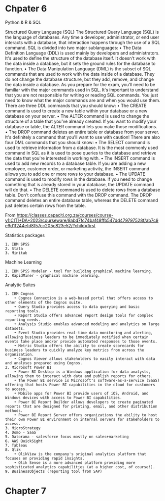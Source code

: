 # Chpater 6
Python & R & SQL


Structured Query Language (SQL)
The Structured Query Language (SQL) is the language of databases. Any time a developer, administrator, or end user interacts with a database, that interaction happens through the use of a SQL command. SQL is divided into two major sublanguages:
• The Data Definition Language (DDL) is used mainly by developers and administrators. It's used to define the structure of the database itself. It doesn't work with the data inside a database, but it sets the ground rules for the database to function.
• The Data Manipulation Language (DML) is the subset of SQL commands that are used to work with the data inside of a database. They do not change the database structure, but they add, remove, and change the data inside a database.
As you prepare for the exam, you'll need to be familiar with the major commands used in SQL. It's important to understand that you are not responsible for writing or reading SQL commands. You just need to know what the major commands are and when you would use them.
There are three DDL commands that you should know:
• The CREATE command is used to create a new table within your database or a new database on your server.
• The ALTER command is used to change the structure of a table that you've already created. If you want to modify your database or table, the ALTER command lets you make those modifications.
• The DROP command deletes an entire table or database from your server. It's definitely a command that you'll want to use with caution!
There are also four DML commands that you should know:
• The SELECT command is used to retrieve information from a database. It is the most commonly used command in SQL as it is used to pose queries to the database and retrieve the data that you're interested in working with.
• The INSERT command is used to add new records to a database table. If you are adding a new employee, customer order, or marketing activity, the INSERT command allows you to add one or more rows to your database.
• The UPDATE command is used to modify rows in the database. If you need to change something that is already stored in your database, the UPDATE command will do that.
• The DELETE command is used to delete rows from a database table. Don't confuse this command with the DROP command. The DROP command deletes an entire database table, whereas the DELETE command just deletes certain rows from the table.

From <https://classes.capaciti.org.za/courses/course-v1:CITI+DA+2023/courseware/8abd7fc74baf48ffb547dd479797528f/ab7c9e9d1f244efd8f57cc205c823e52/?child=first> 

Statistics packages

    1. IBM SPSS
    2. Stata 
    3. Minitab 
    
Machine Learning

    1. IBM SPSS Modeler - tool for building graphical machine learning.
    2. RapidMiner - graphical machine learning.
    
Analytic Suites

    1. IBM Cognos
        • Cognos Connection is a web-based portal that offers access to other elements of the Cognos suite.
        • Query Studio provides access to data querying and basic reporting tools.
        • Report Studio offers advanced report design tools for complex reporting needs.
        • Analysis Studio enables advanced modeling and analytics on large datasets.
        • Event Studio provides real-time data monitoring and alerting, allowing business leaders to be immediately notified when certain events take place and/or provide automated responses to those events.
        • Metric Studio offers the ability to create scorecards for business leaders to quickly analyze key metrics from across the organization.
        • Cognos Viewer allows stakeholders to easily interact with data and analyses prepared using Cognos.
    2. Microsoft Power BI
        • Power BI Desktop is a Windows application for data analysts, allowing them to interact with data and publish reports for others.
        • The Power BI service is Microsoft's software-as-a-service (SaaS) offering that hosts Power BI capabilities in the cloud for customers to access.
        • Mobile apps for Power BI provide users of iOS, Android, and Windows devices with access to Power BI capabilities.
        • Power BI Report Builder allows developers to create paginated reports that are designed for printing, email, and other distribution methods.
        • Power BI Report Server offers organizations the ability to host their own Power BI environment on internal servers for stakeholders to access.
    3. MicroStrategy
    4. Domo - SaaS
    5. Datorama - salesforce focus mostly on sales+marketing
    6. AWS QuickSight
    7. Tableau
    8. Qlik
        • QlikView is the company's original analytics platform that focuses on providing rapid insights.
        • Qlik Sense is a more advanced platform providing more sophisticated analytics capabilities (at a higher cost, of course!).
    9. BusinessObjects (reporting tool from SAP)

# Chapter 7 
        
        




